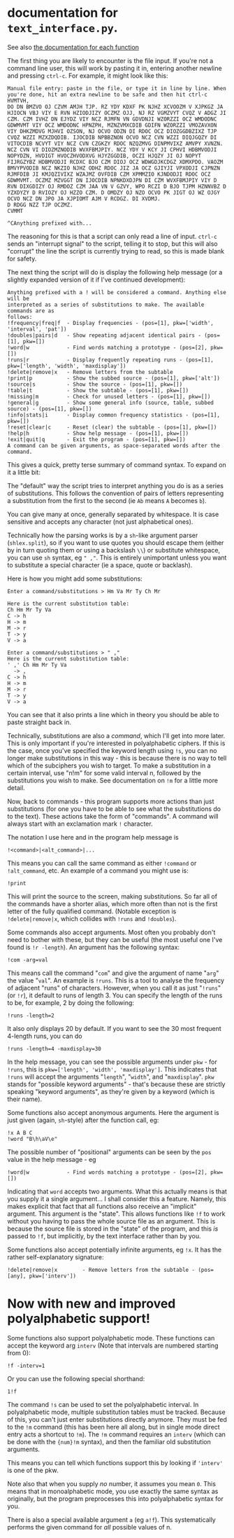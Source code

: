 # documentation for `text_interface.py`.

See also [the documentation for each function](https://github.com/elterminad0r/cipher_tools/blob/master/action_doc.md)

The first thing you are likely to encounter is the file input. If you're not a
command line user, this will work by pasting it in, entering another newline
and pressing `ctrl-c`. For example, it might look like this:

    Manual file entry: paste in the file, or type it in line by line. When you're done, hit an extra newline to be safe and then hit ctrl-c 
    HVMTVH,
    DO DN BMZVO OJ CZVM AMJH TJP. RZ YDY KDXF PK NJHZ XCVOOZM V XJPKGZ JA HJIOCN VBJ VIY E RVN HZIODJIZY OCZMZ OJJ, NJ RZ VGMZVYT CVQZ V ADGZ JI CZM. CZM IVHZ DN EJYDZ VIY NCZ RJMFN VN GDVDNJI WZORZZI OCZ WMDODNC GDWMVMT VIY OCZ WMDODNC HPNZPH, MZNZVMXCDIB GDIFN WZORZZI VMOZAVXON VIY DHKZMDVG MJHVI OZSON, NJ OCVO ODZN DI RDOC OCZ DIOZGGDBZIXZ TJP CVQZ WZZI MZXZDQDIB. IJOCDIB NPBBZNON OCVO NCZ CVN WZZI DIQJGQZY DI VITOCDIB NCVYT VIY NCZ CVN CZGKZY RDOC NZQZMVG DINPMVIXZ AMVPY XVNZN. NCZ CVN VI DIOZMZNODIB WVXFBMJPIY. NCZ YDY V KCY JI CPHVI HDBMVODJI NOPYDZN, HVDIGT HVOCZHVODXVG HJYZGGDIB, OCZI HJQZY JI OJ NOPYT FIJRGZYBZ HDBMVODJI RCDXC BJO CZM DIOJ OCZ WDWGDJKCDGZ XDMXPDO. VAOZM BMVYPVODIB NCZ NKZIO NJHZ ODHZ RDOC JIZ JA OCZ GJIYJI VPXODJI CJPNZN RJMFDIB JI KMJQZIVIXZ WZAJMZ OVFDIB CZM XPMMZIO KJNDODJI RDOC OCZ GDWMVMT. OCZMZ MZVGGT DN IJOCDIB NPNKDXDJPN DI CZM WVXFBMJPIY VIY D RVN DIXGDIZY OJ RMDOZ CZM JAA VN V GZVY, WPO RCZI D BJO TJPM HZNNVBZ D YZXDYZY D RVIOZY OJ HZZO CZM. D OMDZY OJ NZO OCVO PK JIGT OJ WZ OJGY OCVO NCZ DN JPO JA XJPIOMT AJM V RCDGZ. DI XVDMJ.
    D RDGG NZZ TJP OCZMZ.
    CVMMT

    ^CAnything prefixed with...

The reasoning for this is that a script can only read a line of input. `ctrl-c`
sends an "interrupt signal" to the script, telling it to stop, but this will
also "corrupt" the line the script is currently trying to read, so this is made
blank for safety.

The next thing the script will do is display the following help message (or a
slightly expanded version of it if I've continued development):

    Anything prefixed with a ! will be considered a command. Anything else will be
    interpreted as a series of substitutions to make. The available commands are as
    follows:
    !frequency|freq|f  - Display frequencies - (pos=[1], pkw=['width', 'interval', 'pat'])
    !doubles|pairs|d   - Show repeating adjacent identical pairs - (pos=[1], pkw=[])
    !word|w            - Find words matching a prototype - (pos=[2], pkw=[])
    !runs|r            - Display frequently repeating runs - (pos=[1], pkw=['length', 'width', 'maxdisplay'])
    !delete|remove|x   - Remove letters from the subtable
    !print|p           - Show the subbed source - (pos=[1], pkw=['alt'])
    !source|s          - Show the source - (pos=[1], pkw=[])
    !table|t           - Show the subtable - (pos=[1], pkw=[])
    !missing|m         - Check for unused letters - (pos=[1], pkw=[])
    !general|g         - Show some general info (source, table, subbed source) - (pos=[1], pkw=[])
    !info|stats|i      - Display common frequency statistics - (pos=[1], pkw=[])
    !reset|clear|c     - Reset (clear) the subtable - (pos=[1], pkw=[])
    !help|h            - Show help message - (pos=[1], pkw=[])
    !exit|quit|q       - Exit the program - (pos=[1], pkw=[])
    A command can be given arguments, as space-separated words after the command.

This gives a quick, pretty terse summary of command syntax. To expand on it a
little bit:

The "default" way the script tries to interpret anything you do is as a series
of substitutions. This follows the convention of pairs of letters representing
a substitution from the first to the second (ie `Ab` means `A` becomes `b`).

You can give many at once, generally separated by whitespace. It is case
sensitive and accepts any character (not just alphabetical ones).

Technically how the parsing works is by a `sh`-like argument parser
(`shlex.split`), so if you want to use quotes you should escape them (either by
in turn quoting them or using a backslash `\\`) or substitute whitespace, you
can use `sh` syntax, eg `" ,"`. This is entirely unimportant unless you want to
substitute a special character (ie a space, quote or backlash).

Here is how you might add some substitutions:

    Enter a command/substitutions > Hm Va Mr Ty Ch Mr   

    Here is the current substitution table:
    Ch Hm Mr Ty Va
    C -> h
    H -> m
    M -> r
    T -> y
    V -> a

    Enter a command/substitutions > " ,"
    Here is the current substitution table:
    ' ,' Ch Hm Mr Ty Va
      -> ,
    C -> h
    H -> m
    M -> r
    T -> y
    V -> a

You can see that it also prints a line which in theory you should be able to
paste straight back in.

Technically, substitutions are also a *command*, which I'll get into more
later. This is only important if you're interested in polyalphabetic ciphers.
If this is the case, once you've specified the keyword length using `!s`, you
can no longer make substitutions in this way - this is because there is no way
to tell which of the subciphers you wish to target. To make a substitution in a
certain interval, use "n!m" for some valid interval n, followed by the
substitutions you wish to make. See documentation on `!m` for a little more
detail.

Now, back to commands - this program supports more actions than just
substitutions (for one you have to be able to see what the substitutions do to
the text). These actions take the form of "commands". A command will always
start with an exclamation mark `!` character.

The notation I use here and in the program help message is

    !<command>|<alt_command>|...

This means you can call the same command as either `!command` or
`!alt_command`, etc. An example of a command you might use is:

    !print

This will print the source to the screen, making substitutions. So far all of
the commands have a shorter alias, which more often than not is the first
letter of the fully qualified command. (Notable exception is
`!delete|remove|x`, which collides with `!runs` and `!doubles`).

Some commands also accept arguments. Most often you probably don't need to
bother with these, but they can be useful (the most useful one I've found is
`!r -length`). An argument has the following syntax:

    !com -arg=val

This means call the command "`com`" and give the argument of name "`arg`" the
value "`val`". An example is `!runs`. This is a tool to analyse the frequency
of adjacent "runs" of characters. However, when you call it as just "`!runs`"
(or `!r`), it default to runs of length 3. You can specify the length of the
runs to be, for example, 2 by doing the following:

    !runs -length=2

It also only displays 20 by default. If you want to see the 30 most frequent
4-length runs, you can do

    !runs -length=4 -maxdisplay=30

In the help message, you can see the possible arguments under `pkw` - for
`!runs`, this is `pkw=['length', 'width', 'maxdisplay']`. This indicates that
`!runs` will accept the arguments "`length`", "`width`", and "`maxdisplay`".
`pkw` stands for "possible keyword arguments" - that's because these are
strictly speaking "keyword arguments", as they're given by a keyword (which is
their name).

Some functions also accept anonymous arguments. Here the argument is just given
(again, `sh`-style) after the function call, eg:

    !x A B C
    !word "B\h\aV\e"

The possible number of "positional" arguments can be seen by the `pos` value in
the help message - eg

    !word|w            - Find words matching a prototype - (pos=[2], pkw=[])

Indicating that `word` accepts two arguments. What this actually means is that
you supply it a single argument... I shall consider this a feature. Namely,
this makes explicit that fact that all functions also receive an "implicit"
argument. This argument is the "state". This allows functions like `!f` to work
without you having to pass the whole source file as an argument. This is
because the source file is stored in the "state" of the program, and this *is*
passed to `!f`, but implicitly, by the text interface rather than by you.

Some functions also accept potentially infinite arguments, eg `!x`. It has the
rather self-explanatory signature:

    !delete|remove|x        - Remove letters from the subtable - (pos=[any], pkw=['interv'])

# Now with new and improved polyalphabetic support!

Some functions also support polyalphabetic mode. These functions can accept the
keyword arg `interv` (Note that intervals are numbered starting from 0):

    !f -interv=1

Or you can use the following special shorthand:

    1!f

The command `!s` can be used to set the polyalphabetic interval. In
polyalphabetic mode, multiple substitution tables must be tracked. Because of
this, you can't just enter substitutions directly anymore. They must be fed to
the `!m` command (this has been here all along, but in single mode direct entry
acts a shortcut to `!m`). The `!m` command requires an `interv` (which can be
done with the `{num}!m` syntax), and then the familiar old substitution
arguments.

This means you can tell which functions support this by looking if `'interv'`
is one of the pkw.

Note also that when you supply *no* number, it assumes you mean `0`. This means
that in monoalphabetic mode, you use exactly the same syntax as originally, but
the program preprocesses this into polyalphabetic syntax for you.

There is also a special available argument `a` (eg `a!f`). This systematically
performs the given command for *all* possible values of n.
